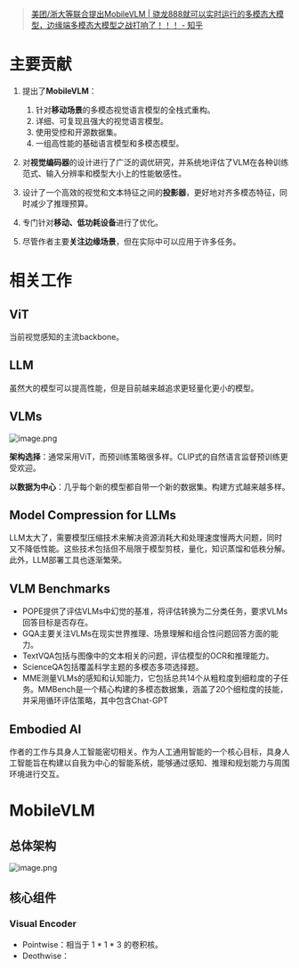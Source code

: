 > [美团/浙大等联合提出MobileVLM | 骁龙888就可以实时运行的多模态大模型，边缘端多模态大模型之战打响了！！！ - 知乎](https://zhuanlan.zhihu.com/p/675392936)

# 主要贡献

1. 提出了**MobileVLM**：
	1. 针对**移动场景**的多模态视觉语言模型的全栈式重构。
	2. 详细、可复现且强大的视觉语言模型。
	3. 使用受控和开源数据集。
	4. 一组高性能的基础语言模型和多模态模型。  
    
2. 对**视觉编码器**的设计进行了广泛的调优研究，并系统地评估了VLM在各种训练范式、输入分辨率和模型大小上的性能敏感性。  
    
3. 设计了一个高效的视觉和文本特征之间的**投影器**，更好地对齐多模态特征，同时减少了推理预算。  
    
4. 专门针对**移动、低功耗设备**进行了优化。  
    
5. 尽管作者主要**关注边缘场景**，但在实际中可以应用于许多任务。

# 相关工作

## ViT
当前视觉感知的主流backbone。

## LLM
虽然大的模型可以提高性能，但是目前越来越追求更轻量化更小的模型。

## VLMs
![image.png](https://youki-1330066034.cos.ap-guangzhou.myqcloud.com/machine-learning/202505242321831.png)

**架构选择**：通常采用ViT，而预训练策略很多样。CLIP式的自然语言监督预训练更受欢迎。

**以数据为中心**：几乎每个新的模型都自带一个新的数据集。构建方式越来越多样。

## Model Compression for LLMs
LLM太大了，需要模型压缩技术来解决资源消耗大和处理速度慢两大问题，同时又不降低性能。这些技术包括但不局限于模型剪枝，量化，知识蒸馏和低秩分解。此外，LLM部署工具也逐渐繁荣。

## VLM Benchmarks
* POPE提供了评估VLMs中幻觉的基准，将评估转换为二分类任务，要求VLMs回答目标是否存在。
* GQA主要关注VLMs在现实世界推理、场景理解和组合性问题回答方面的能力。
* TextVQA包括与图像中的文本相关的问题，评估模型的OCR和推理能力。
* ScienceQA包括覆盖科学主题的多模态多项选择题。
* MME测量VLMs的感知和认知能力，它包括总共14个从粗粒度到细粒度的子任务。MMBench是一个精心构建的多模态数据集，涵盖了20个细粒度的技能，并采用循环评估策略，其中包含Chat-GPT

## Embodied AI 
作者的工作与具身人工智能密切相关。作为人工通用智能的一个核心目标，具身人工智能旨在构建以自我为中心的智能系统，能够通过感知、推理和规划能力与周围环境进行交互。

# MobileVLM
## 总体架构
![image.png](https://youki-1330066034.cos.ap-guangzhou.myqcloud.com/machine-learning/202505242357807.png)

## 核心组件

### Visual Encoder
* Pointwise：相当于 1 * 1 * 3 的卷积核。
* Deothwise：


